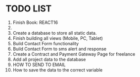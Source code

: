# TODO LIST
1)  Finish Book: REACT16
2)  
3)  Create a database to store all static data.
4)  Finish building all views (Mobile, PC, Tablet)
5)  Build Contact Form functionality
6)  Build Contact Form to sms alert and response
7)  Create a Contract and Payment Gateway Page for freelance
8)  Add all project data to the database
9)  HOW TO SEND TO EMAIL
10) How to save the data to the correct variable